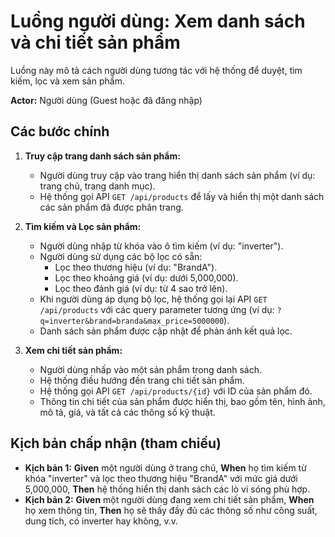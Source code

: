 # Luồng người dùng: Xem danh sách và chi tiết sản phẩm

Luồng này mô tả cách người dùng tương tác với hệ thống để duyệt, tìm kiếm, lọc và xem sản phẩm.

**Actor:** Người dùng (Guest hoặc đã đăng nhập)

## Các bước chính

1.  **Truy cập trang danh sách sản phẩm:**
    *   Người dùng truy cập vào trang hiển thị danh sách sản phẩm (ví dụ: trang chủ, trang danh mục).
    *   Hệ thống gọi API `GET /api/products` để lấy và hiển thị một danh sách các sản phẩm đã được phân trang.

2.  **Tìm kiếm và Lọc sản phẩm:**
    *   Người dùng nhập từ khóa vào ô tìm kiếm (ví dụ: "inverter").
    *   Người dùng sử dụng các bộ lọc có sẵn:
        *   Lọc theo thương hiệu (ví dụ: "BrandA").
        *   Lọc theo khoảng giá (ví dụ: dưới 5,000,000).
        *   Lọc theo đánh giá (ví dụ: từ 4 sao trở lên).
    *   Khi người dùng áp dụng bộ lọc, hệ thống gọi lại API `GET /api/products` với các query parameter tương ứng (ví dụ: `?q=inverter&brand=branda&max_price=5000000`).
    *   Danh sách sản phẩm được cập nhật để phản ánh kết quả lọc.

3.  **Xem chi tiết sản phẩm:**
    *   Người dùng nhấp vào một sản phẩm trong danh sách.
    *   Hệ thống điều hướng đến trang chi tiết sản phẩm.
    *   Hệ thống gọi API `GET /api/products/{id}` với ID của sản phẩm đó.
    *   Thông tin chi tiết của sản phẩm được hiển thị, bao gồm tên, hình ảnh, mô tả, giá, và tất cả các thông số kỹ thuật.

## Kịch bản chấp nhận (tham chiếu)

*   **Kịch bản 1:** **Given** một người dùng ở trang chủ, **When** họ tìm kiếm từ khóa "inverter" và lọc theo thương hiệu "BrandA" với mức giá dưới 5,000,000, **Then** hệ thống hiển thị danh sách các lò vi sóng phù hợp.
*   **Kịch bản 2:** **Given** một người dùng đang xem chi tiết sản phẩm, **When** họ xem thông tin, **Then** họ sẽ thấy đầy đủ các thông số như công suất, dung tích, có inverter hay không, v.v.
